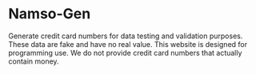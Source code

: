 # Namso-Gen
Generate credit card numbers for data testing and validation purposes. These data are fake and have no real value. This website is designed for programming use. We do not provide credit card numbers that actually contain money.
